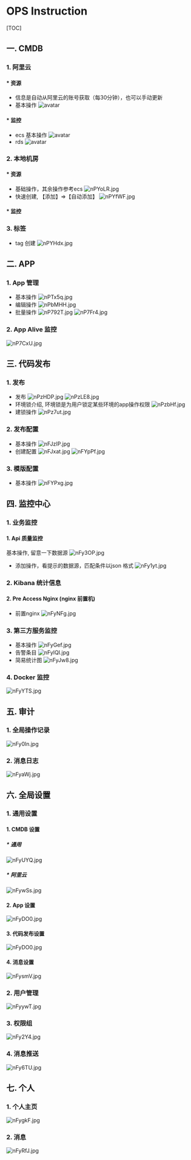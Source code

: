 

# OPS Instruction
[TOC]
## 一. CMDB
### 1. 阿里云
#### * 资源
* 信息是自动从阿里云的账号获取（每30分钟），也可以手动更新
* 基本操作
![avatar](https://s2.ax1x.com/2019/09/02/nPQrEF.jpg)
#### * 监控
* ecs 基本操作
![avatar](https://s2.ax1x.com/2019/09/02/nPYlxH.jpg)
* rds
![avatar](https://s2.ax1x.com/2019/09/02/nPYYZt.jpg)
### 2. 本地机房
#### * 资源
* 基础操作，其余操作参考ecs
![nPYoLR.jpg](https://s2.ax1x.com/2019/09/02/nPYoLR.jpg)
* 快速创建, 【添加】=>【自动添加】
![nPYfWF.jpg](https://s2.ax1x.com/2019/09/02/nPYfWF.jpg)
#### * 监控
### 3. 标签
* tag 创建
![nPYHdx.jpg](https://s2.ax1x.com/2019/09/02/nPYHdx.jpg)
## 二. APP
### 1. App 管理
* 基本操作
![nPTx5q.jpg](https://s2.ax1x.com/2019/09/02/nPTx5q.jpg)
* 编辑操作
![nPbMHH.jpg](https://s2.ax1x.com/2019/09/02/nPbMHH.jpg)
* 批量操作
![nP792T.jpg](https://s2.ax1x.com/2019/09/02/nP792T.jpg)
![nP7Fr4.jpg](https://s2.ax1x.com/2019/09/02/nP7Fr4.jpg)
### 2. App Alive 监控
![nP7CxU.jpg](https://s2.ax1x.com/2019/09/02/nP7CxU.jpg)
## 三. 代码发布
### 1. 发布
* 发布
![nPzHDP.jpg](https://s2.ax1x.com/2019/09/02/nPzHDP.jpg)
![nPzLE8.jpg](https://s2.ax1x.com/2019/09/02/nPzLE8.jpg)
* 环境锁介绍, 环境锁是为用户锁定某些环境的app操作权限
![nPzbHf.jpg](https://s2.ax1x.com/2019/09/02/nPzbHf.jpg)
* 建锁操作
![nPz7ut.jpg](https://s2.ax1x.com/2019/09/02/nPz7ut.jpg)
### 2. 发布配置
* 基本操作
![nFJzIP.jpg](https://s2.ax1x.com/2019/09/03/nFJzIP.jpg)
* 创建配置
![nFJxat.jpg](https://s2.ax1x.com/2019/09/03/nFJxat.jpg)
![nFYpPf.jpg](https://s2.ax1x.com/2019/09/03/nFYpPf.jpg)
### 3. 模版配置
* 基本操作
![nFYPxg.jpg](https://s2.ax1x.com/2019/09/03/nFYPxg.jpg)
## 四. 监控中心
### 1. 业务监控
#### 1. Api 质量监控
 基本操作, 留意一下数据源
![nFy3OP.jpg](https://s2.ax1x.com/2019/09/03/nFy3OP.jpg)
* 添加操作，看提示的数据源，匹配条件以json 格式
![nFy1yt.jpg](https://s2.ax1x.com/2019/09/03/nFy1yt.jpg)
### 2. Kibana 统计信息
#### 2. Pre Access Nginx (nginx 前置机)
* 前置nginx
![nFyNFg.jpg](https://s2.ax1x.com/2019/09/03/nFyNFg.jpg)
### 3. 第三方服务监控
* 基本操作
![nFyGef.jpg](https://s2.ax1x.com/2019/09/03/nFyGef.jpg)
* 告警条目
![nFylQI.jpg](https://s2.ax1x.com/2019/09/03/nFylQI.jpg)
* 简易统计图
![nFyJw8.jpg](https://s2.ax1x.com/2019/09/03/nFyJw8.jpg)
### 4. Docker 监控
![nFyYTS.jpg](https://s2.ax1x.com/2019/09/03/nFyYTS.jpg)
## 五. 审计
### 1. 全局操作记录
![nFy0ln.jpg](https://s2.ax1x.com/2019/09/03/nFy0ln.jpg)
### 2. 消息日志
![nFyaWj.jpg](https://s2.ax1x.com/2019/09/03/nFyaWj.jpg)
## 六. 全局设置
### 1. 通用设置
#### 1. CMDB 设置
##### * 通用
![nFyUYQ.jpg](https://s2.ax1x.com/2019/09/03/nFyUYQ.jpg)
##### * 阿里云 
![nFywSs.jpg](https://s2.ax1x.com/2019/09/03/nFywSs.jpg)
#### 2. App 设置
![nFyDO0.jpg](https://s2.ax1x.com/2019/09/03/nFyDO0.jpg)
#### 3. 代码发布设置
![nFyDO0.jpg](https://s2.ax1x.com/2019/09/03/nFyDO0.jpg)
#### 4. 消息设置
![nFysmV.jpg](https://s2.ax1x.com/2019/09/03/nFysmV.jpg)
### 2. 用户管理
![nFyywT.jpg](https://s2.ax1x.com/2019/09/03/nFyywT.jpg)
### 3. 权限组
![nFy2Y4.jpg](https://s2.ax1x.com/2019/09/03/nFy2Y4.jpg)
### 4. 消息推送
![nFy6TU.jpg](https://s2.ax1x.com/2019/09/03/nFy6TU.jpg)
## 七. 个人
### 1. 个人主页
![nFygkF.jpg](https://s2.ax1x.com/2019/09/03/nFygkF.jpg)
### 2. 消息
![nFyRfJ.jpg](https://s2.ax1x.com/2019/09/03/nFyRfJ.jpg)


